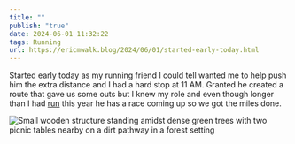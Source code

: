 ```yaml
---
title: ""
publish: "true"
date: 2024-06-01 11:32:22
tags: Running
url: https://ericmwalk.blog/2024/06/01/started-early-today.html
---
```


Started early today as my running friend I could tell wanted me to help push him the extra distance and I had a hard stop at 11 AM. Granted he created a route that gave us some outs but I knew my role and even though longer than I had [run](https://strava.com/activities/11549156251) this year he has a race coming up so we got the miles done.

![Small wooden structure standing amidst dense green trees with two picnic tables nearby on a dirt pathway in a forest setting](https://ericmwalk.blog/uploads/2024/img-0115.jpeg)
